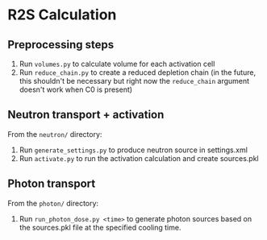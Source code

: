 # R2S Calculation

## Preprocessing steps

1. Run `volumes.py` to calculate volume for each activation cell
2. Run `reduce_chain.py` to create a reduced depletion chain (in the future,
   this shouldn't be necessary but right now the `reduce_chain` argument doesn't
   work when C0 is present)

## Neutron transport + activation

From the `neutron/` directory:

1. Run `generate_settings.py` to produce neutron source in settings.xml
2. Run `activate.py` to run the activation calculation and create sources.pkl

## Photon transport

From the `photon/` directory:

1. Run `run_photon_dose.py <time>` to generate photon sources based on
   the sources.pkl file at the specified cooling time.
